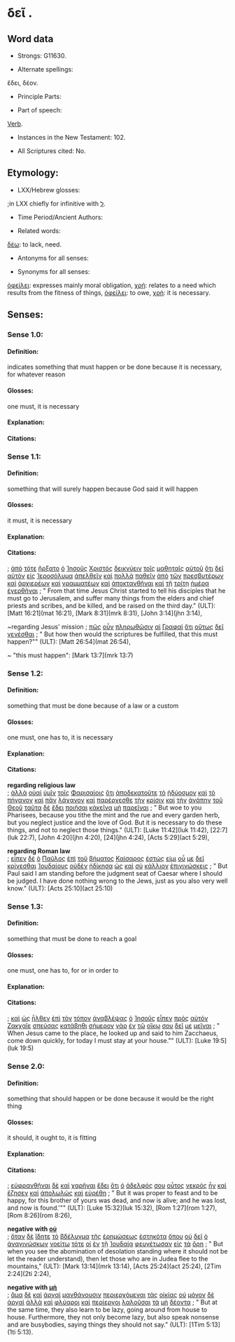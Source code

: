 # δεῖ .

<!-- Status: S2=NeedsFinalCheck -->
<!-- Lexica used for edits: BDAG LN CVB  -->

## Word data

* Strongs: G11630.


* Alternate spellings:  

ἔδει,
δέον.

* Principle Parts: 

* Part of speech:  

[Verb](http://ugg.readthedocs.io/en/latest/verb.html).

* Instances in the New Testament: 102.

* All Scriptures cited: No.

## Etymology: 


* LXX/Hebrew glosses: 

;in LXX chiefly for infinitive with [לְ](//en-uhal/H3926).

* Time Period/Ancient Authors: 

* Related words: 

[δέω](../G12100/01.md): to lack, need.

* Antonyms for all senses:

* Synonyms for all senses: 

[ὀφείλει](../G37840/01.md): expresses mainly moral obligation, 
[χρή](../G55340/01.md): relates to a need which results from the fitness of things,
[ὀφείλει](../G37840/01.md): to owe,
[χρή](../G55340/01.md): it is necessary.

## Senses:


### Sense 1.0: 

#### Definition: 

indicates something that must happen or be done because it is necessary, for whatever reason

#### Glosses: 

one must, it is necessary

#### Explanation: 

#### Citations:

### Sense 1.1: 

#### Definition: 

something that will surely happen because God said it will happen

#### Glosses: 

it must, it is necessary

#### Explanation: 

#### Citations: 

; [ἀπὸ](../G05750/01.md) [τότε](../G51190/01.md) [ἤρξατο](../G99999/01.md) [ὁ](../G35880/01.md) [Ἰησοῦς](../G24240/01.md) [Χριστός](../G55470/01.md) [δεικνύειν](../G11660/01.md) [τοῖς](../G35880/01.md) [μαθηταῖς](../G31010/01.md) [αὐτοῦ](../G08460/01.md) [ὅτι](../G37540/01.md) [δεῖ](../G12100/01.md) [αὐτὸν](../G08460/01.md) [εἰς](../G15190/01.md) [Ἱεροσόλυμα](../G24140/01.md) [ἀπελθεῖν](../G05650/01.md) [καὶ](../G25320/01.md) [πολλὰ](../G41830/01.md) [παθεῖν](../G39580/01.md) [ἀπὸ](../G05750/01.md) [τῶν](../G35880/01.md) [πρεσβυτέρων](../G42450/01.md) [καὶ](../G25320/01.md) [ἀρχιερέων](../G07490/01.md) [καὶ](../G25320/01.md) [γραμματέων](../G11220/01.md) [καὶ](../G25320/01.md) [ἀποκτανθῆναι](../G06150/01.md) [καὶ](../G25320/01.md) [τῇ](../G35880/01.md) [τρίτῃ](../G51540/01.md) [ἡμέρᾳ](../G22500/01.md) [ἐγερθῆναι](../G14530/01.md)
; " From that time Jesus Christ started to tell his disciples that he must go to Jerusalem, and suffer many things from the elders and chief priests and scribes, and be killed, and be raised on the third day." (ULT): 
[Matt 16:21](mat 16:21), [Mark 8:31](mrk 8:31), [John 3:14](jhn 3:14),

~regarding Jesus' mission
; [πῶς](../G44590/01.md) [οὖν](../G37670/01.md) [πληρωθῶσιν](../G41370/01.md) [αἱ](../G35880/01.md) [Γραφαὶ](../G11240/01.md) [ὅτι](../G37540/01.md) [οὕτως](../G37790/01.md) [δεῖ](../G12100/01.md) [γενέσθαι](../G10960/01.md)
; " But how then would the scriptures be fulfilled, that this must happen?"" (ULT): 
[Matt 26:54](mat 26:54),

~ "this must happen": [Mark 13:7](mrk 13:7)

### Sense 1.2: 

#### Definition: 

something that must be done because of a law or a custom

#### Glosses: 

one must, one has to, it is necessary

#### Explanation:

#### Citations: 

**regarding religious law**  
; [ἀλλὰ](../G02350/01.md) [οὐαὶ](../G37590/01.md) [ὑμῖν](../G47710/01.md) [τοῖς](../G35880/01.md) [Φαρισαίοις](../G53300/01.md) [ὅτι](../G37540/01.md) [ἀποδεκατοῦτε](../G05860/01.md) [τὸ](../G35880/01.md) [ἡδύοσμον](../G22380/01.md) [καὶ](../G25320/01.md) [τὸ](../G35880/01.md) [πήγανον](../G40760/01.md) [καὶ](../G25320/01.md) [πᾶν](../G39560/01.md) [λάχανον](../G30010/01.md) [καὶ](../G25320/01.md) [παρέρχεσθε](../G39280/01.md) [τὴν](../G35880/01.md) [κρίσιν](../G29200/01.md) [καὶ](../G25320/01.md) [τὴν](../G35880/01.md) [ἀγάπην](../G00260/01.md) [τοῦ](../G35880/01.md) [Θεοῦ](../G23160/01.md) [ταῦτα](../G37780/01.md) [δὲ](../G11610/01.md) [ἔδει](../G11630/01.md) [ποιῆσαι](../G41600/01.md) [κἀκεῖνα](../G25480/01.md) [μὴ](../G33610/01.md) [παρεῖναι](../G39350/01.md)
; " But woe to you Pharisees, because you tithe the mint and the rue and every garden herb, but you neglect justice and the love of God. But it is necessary to do these things, and not to neglect those things." (ULT): 
[Luke 11:42](luk 11:42), [22:7](luk 22:7), [John 4:20](jhn 4:20), [24](jhn 4:24), [Acts 5:29](act 5:29),

**regarding Roman law**  
; [εἶπεν](../G30040/01.md) [δὲ](../G11610/01.md) [ὁ](../G35880/01.md) [Παῦλος](../G39720/01.md) [ἐπὶ](../G19090/01.md) [τοῦ](../G35880/01.md) [βήματος](../G09680/01.md) [Καίσαρος](../G25410/01.md) [ἑστώς](../G24760/01.md) [εἰμι](../G99999/01.md) [οὗ](../G37570/01.md) [με](../G14730/01.md) [δεῖ](../G12100/01.md) [κρίνεσθαι](../G29190/01.md) [Ἰουδαίους](../G24530/01.md) [οὐδὲν](../G37620/01.md) [ἠδίκησα](../G00910/01.md) [ὡς](../G56130/01.md) [καὶ](../G25320/01.md) [σὺ](../G47710/01.md) [κάλλιον](../G25660/01.md) [ἐπιγινώσκεις](../G19210/01.md)
; " But Paul said I am standing before the judgment seat of Caesar where I should be judged. I have done nothing wrong to the Jews, just as you also very well know." (ULT): 
[Acts 25:10](act 25:10)

 
### Sense 1.3: 

#### Definition: 

something that must be done to reach a goal

#### Glosses: 

one must, one has to, for or in order to

#### Explanation: 

#### Citations: 

; [καὶ](../G25320/01.md) [ὡς](../G56130/01.md) [ἦλθεν](../G20640/01.md) [ἐπὶ](../G19090/01.md) [τὸν](../G35880/01.md) [τόπον](../G51170/01.md) [ἀναβλέψας](../G03080/01.md) [ὁ](../G35880/01.md) [Ἰησοῦς](../G24240/01.md) [εἶπεν](../G30040/01.md) [πρὸς](../G43140/01.md) [αὐτόν](../G08460/01.md) [Ζακχαῖε](../G21950/01.md) [σπεύσας](../G46920/01.md) [κατάβηθι](../G25970/01.md) [σήμερον](../G45940/01.md) [γὰρ](../G10630/01.md) [ἐν](../G17220/01.md) [τῷ](../G35880/01.md) [οἴκῳ](../G36240/01.md) [σου](../G47710/01.md) [δεῖ](../G12100/01.md) [με](../G14730/01.md) [μεῖναι](../G33060/01.md)
; " When Jesus came to the place, he looked up and said to him Zacchaeus, come down quickly, for today I must stay at your house."" (ULT): 
[Luke 19:5](luk 19:5)

### Sense 2.0: 

#### Definition: 

something that should happen or be done because it would be the right thing

#### Glosses: 

it should, it ought to, it is fitting

#### Explanation:

#### Citations:

; [εὐφρανθῆναι](../G21650/01.md) [δὲ](../G11610/01.md) [καὶ](../G25320/01.md) [χαρῆναι](../G54630/01.md) [ἔδει](../G11630/01.md) [ὅτι](../G37540/01.md) [ὁ](../G35880/01.md) [ἀδελφός](../G00800/01.md) [σου](../G47710/01.md) [οὗτος](../G37780/01.md) [νεκρὸς](../G34980/01.md) [ἦν](../G99999/01.md) [καὶ](../G25320/01.md) [ἔζησεν](../G21980/01.md) [καὶ](../G25320/01.md) [ἀπολωλὼς](../G06220/01.md) [καὶ](../G25320/01.md) [εὑρέθη](../G21470/01.md)
; " But it was proper to feast and to be happy, for this brother of yours was dead, and now is alive; and he was lost, and now is found.'"" (ULT): 
 [Luke 15:32](luk 15:32), [Rom 1:27](rom 1:27), [Rom 8:26](rom 8:26),

**negative with [οὐ](../G37560/01.md)**  
; [ὅταν](../G37520/01.md) [δὲ](../G11610/01.md) [ἴδητε](../G37080/01.md) [τὸ](../G35880/01.md) [βδέλυγμα](../G09460/01.md) [τῆς](../G35880/01.md) [ἐρημώσεως](../G20500/01.md) [ἑστηκότα](../G24760/01.md) [ὅπου](../G36990/01.md) [οὐ](../G37560/01.md) [δεῖ](../G12100/01.md) [ὁ](../G35880/01.md) [ἀναγινώσκων](../G03140/01.md) [νοείτω](../G35390/01.md) [τότε](../G51190/01.md) [οἱ](../G35880/01.md) [ἐν](../G17220/01.md) [τῇ](../G35880/01.md) [Ἰουδαίᾳ](../G24490/01.md) [φευγέτωσαν](../G53430/01.md) [εἰς](../G15190/01.md) [τὰ](../G35880/01.md) [ὄρη](../G37350/01.md)
; " But when you see the abomination of desolation standing where it should not be let the reader understand), then let those who are in Judea flee to the mountains," (ULT): 
[Mark 13:14](mrk 13:14), [Acts 25:24](act 25:24), [2Tim 2:24](2ti 2:24),

**negative with [μὴ](../G33610/01.md)**  
; [ἅμα](../G02600/01.md) [δὲ](../G11610/01.md) [καὶ](../G25320/01.md) [ἀργαὶ](../G06920/01.md) [μανθάνουσιν](../G31290/01.md) [περιερχόμεναι](../G40220/01.md) [τὰς](../G35880/01.md) [οἰκίας](../G36140/01.md) [οὐ](../G37560/01.md) [μόνον](../G34400/01.md) [δὲ](../G11610/01.md) [ἀργαὶ](../G06920/01.md) [ἀλλὰ](../G02350/01.md) [καὶ](../G25320/01.md) [φλύαροι](../G53970/01.md) [καὶ](../G25320/01.md) [περίεργοι](../G40210/01.md) [λαλοῦσαι](../G29800/01.md) [τὰ](../G35880/01.md) [μὴ](../G33610/01.md) [δέοντα](../G12100/01.md)
; " But at the same time, they also learn to be lazy, going around from house to house. Furthermore, they not only become lazy, but also speak nonsense and are busybodies, saying things they should not say." (ULT): 
[1Tim 5:13](1ti 5:13).



 

